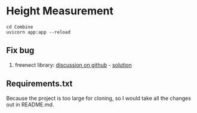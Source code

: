 # Height Measurement

```commandline
cd Combine
uvicorn app:app --reload
```

## Fix bug
1. freenect library: [discussion on github](https://github.com/OpenKinect/libfreenect/issues/550) - [solution](https://naman5.wordpress.com/2014/06/24/experimenting-with-kinect-using-opencv-python-and-open-kinect-libfreenect/)

## Requirements.txt
Because the project is too large for cloning, so I would take all the changes out in README.md.
